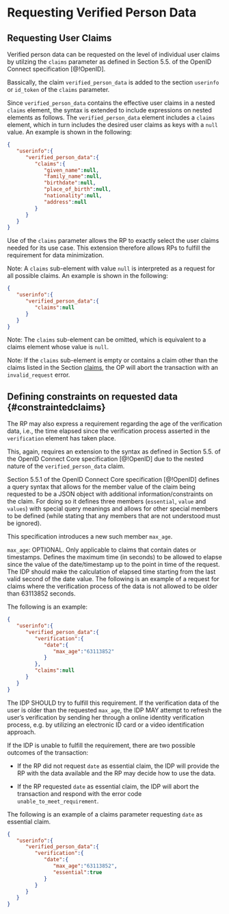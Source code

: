 # Requesting Verified Person Data

## Requesting User Claims

Verified person data can be requested on the level of individual user claims by utilzing the `claims` parameter as defined in Section 5.5. of the OpenID Connect specification [@!OpenID]. 

Bassically, the claim `verified_person_data` is added to the section `userinfo` or `id_token` of the `claims` parameter. 

Since `verified_person_data` contains the effective user claims in a nested `claims` element, the syntax is extended to include expressions on nested elements as follows. The `verified_person_data` element includes a `claims` element, which in turn includes the desired user claims as keys with a `null` value. An example is shown in the following:

```json
{  
   "userinfo":{  
      "verified_person_data":{  
         "claims":{  
            "given_name":null,
            "family_name":null,
            "birthdate":null,
            "place_of_birth":null,
            "nationality":null,
            "address":null
         }
      }
   }	
}
```

Use of the `claims` parameter allows the RP to exactly select the user claims needed for its use case. This extension therefore allows RPs to fulfill the requirement for data minimization.

Note: A `claims` sub-element with value `null` is interpreted as a request for all possible claims. An example is shown in the following:

```json
{  
   "userinfo":{  
      "verified_person_data":{  
         "claims":null
      }
   }	
}
```

Note: The `claims` sub-element can be omitted, which is equivalent to a claims element whose value is `null`.

Note: If the `claims` sub-element is empty or contains a claim other than the claims listed in the Section [claims](#claimselement), the OP will abort the transaction with an `invalid_request` error.

## Defining constraints on requested data {#constraintedclaims}

The RP may also express a requirement regarding the age of the verification data, i.e., the time elapsed since the verification process asserted in the `verification` element has taken place. 

This, again, requires an extension to the syntax as defined in Section 5.5. of the OpenID Connect Core specification [@!OpenID] due to the nested nature of the `verified_person_data` claim.

Section 5.5.1 of the OpenID Connect Core specification [@!OpenID] defines a query syntax that allows for the member value of the claim being requested to be a JSON object with additional information/constraints on the claim. For doing so it defines three members (`essential`, `value` and `values`) with special query 
meanings and allows for other special members to be defined (while stating that any members that are not understood must be ignored).

This specification introduces a new such member `max_age`.

`max_age`: OPTIONAL. Only applicable to claims that contain dates or timestamps. Defines the maximum time (in seconds) to be allowed to elapse since the value of the date/timestamp up to the point in time of the request. The IDP should make the calculation of elapsed time starting from the last valid second of the date value. The following is an example of a request for claims where the verification process of the data is not allowed to be older than 63113852 seconds.

The following is an example:

```json
{  
   "userinfo":{  
      "verified_person_data":{  
         "verification":{  
            "date":{  
               "max_age":"63113852"
            }
         },
         "claims":null
      }
   }
}
```

The IDP SHOULD try to fulfill this requirement. If the verification data of the user is older than the requested `max_age`, the IDP MAY attempt to refresh the user’s verification by sending her through a online identity verification process, e.g. by utilizing an electronic ID card or a video identification approach. 

If the IDP is unable to fulfill the requirement, there are two possible outcomes of the transaction:

* If the RP did not request `date` as essential claim, the IDP will provide the RP with the data available and the RP may decide how to use the data. 

* If the RP requested `date` as essential claim, the IDP will abort the transaction and respond with the error code `unable_to_meet_requirement`. 

The following is an example of a claims parameter requesting `date` as essential claim.

```json
{  
   "userinfo":{  
      "verified_person_data":{  
         "verification":{  
            "date":{  
               "max_age":"63113852",
               "essential":true
            }
         }
      }
   }
}
```

